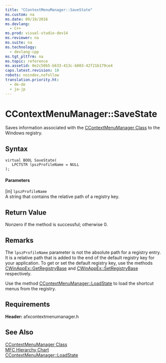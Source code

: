 ```yaml
---
title: "CContextMenuManager::SaveState"
ms.custom: na
ms.date: 09/19/2016
ms.devlang: 
  - C++
ms.prod: visual-studio-dev14
ms.reviewer: na
ms.suite: na
ms.technology: 
  - devlang-cpp
ms.tgt_pltfrm: na
ms.topic: reference
ms.assetid: 0e2c50b5-b633-413c-b803-42f21b179ce4
caps.latest.revision: 10
robots: noindex,nofollow
translation.priority.ht: 
  - de-de
  - ja-jp
---
```

# CContextMenuManager::SaveState
Saves information associated with the [CContextMenuManager Class](../vs140/CContextMenuManager-Class.md) to the Windows registry.  
  
## Syntax  
  
```  
virtual BOOL SaveState(  
   LPCTSTR lpszProfileName = NULL  
);  
```  
  
#### Parameters  
 [in] `lpszProfileName`  
 A string that contains the relative path of a registry key.  
  
## Return Value  
 Nonzero if the method is successful; otherwise 0.  
  
## Remarks  
 The `lpszProfileName` parameter is not the absolute path for a registry entry. It is a relative path that is added to the end of the default registry key for your application. To get or set the default registry key, use the methods [CWinAppEx::GetRegistryBase](../vs140/CWinAppEx--GetRegistryBase.md) and [CWinAppEx::SetRegistryBase](../vs140/CWinAppEx--SetRegistryBase.md) respectively.  
  
 Use the method [CContextMenuManager::LoadState](../vs140/CContextMenuManager--LoadState.md) to load the shortcut menus from the registry.  
  
## Requirements  
 **Header:** afxcontextmenumanager.h  
  
## See Also  
 [CContextMenuManager Class](../vs140/CContextMenuManager-Class.md)   
 [MFC Hierarchy Chart](../vs140/Hierarchy-Chart.md)   
 [CContextMenuManager::LoadState](../vs140/CContextMenuManager--LoadState.md)